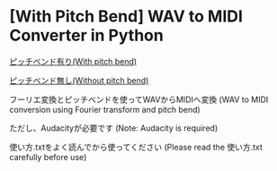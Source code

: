# [With Pitch Bend] WAV to MIDI Converter in Python

[ピッチベンド有り(With pitch bend)](https://github.com/Bistanium/wav_to_midi_pitch_bend)

[ピッチベンド無し(Without pitch bend)](https://github.com/Bistanium/wav_to_midi)

フーリエ変換とピッチベンドを使ってWAVからMIDIへ変換
(WAV to MIDI conversion using Fourier transform and pitch bend)

ただし、Audacityが必要です
(Note: Audacity is required)

使い方.txtをよく読んでから使ってください
(Please read the 使い方.txt carefully before use)
